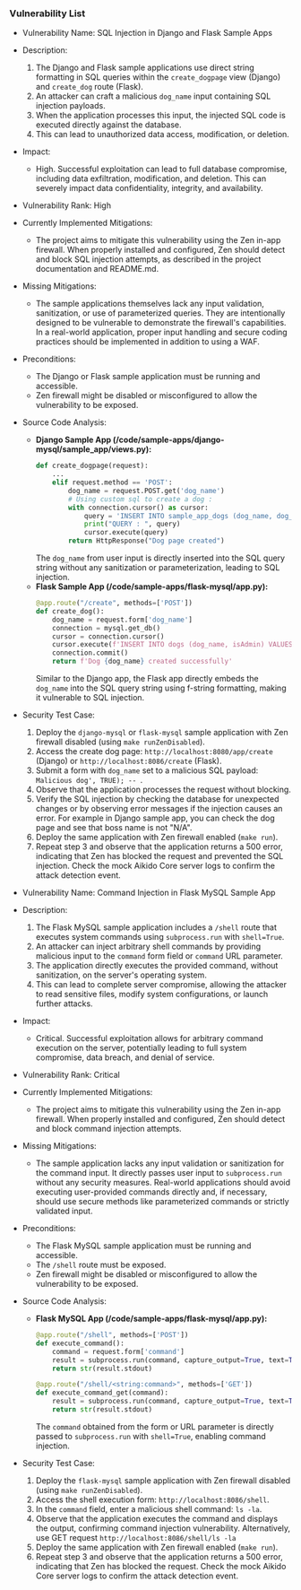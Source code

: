 ### Vulnerability List

- Vulnerability Name: SQL Injection in Django and Flask Sample Apps
- Description:
    1. The Django and Flask sample applications use direct string formatting in SQL queries within the `create_dogpage` view (Django) and `create_dog` route (Flask).
    2. An attacker can craft a malicious `dog_name` input containing SQL injection payloads.
    3. When the application processes this input, the injected SQL code is executed directly against the database.
    4. This can lead to unauthorized data access, modification, or deletion.
- Impact:
    - High. Successful exploitation can lead to full database compromise, including data exfiltration, modification, and deletion. This can severely impact data confidentiality, integrity, and availability.
- Vulnerability Rank: High
- Currently Implemented Mitigations:
    - The project aims to mitigate this vulnerability using the Zen in-app firewall. When properly installed and configured, Zen should detect and block SQL injection attempts, as described in the project documentation and README.md.
- Missing Mitigations:
    - The sample applications themselves lack any input validation, sanitization, or use of parameterized queries. They are intentionally designed to be vulnerable to demonstrate the firewall's capabilities. In a real-world application, proper input handling and secure coding practices should be implemented in addition to using a WAF.
- Preconditions:
    - The Django or Flask sample application must be running and accessible.
    - Zen firewall might be disabled or misconfigured to allow the vulnerability to be exposed.
- Source Code Analysis:
    - **Django Sample App (/code/sample-apps/django-mysql/sample_app/views.py):**
        ```python
        def create_dogpage(request):
            ...
            elif request.method == 'POST':
                dog_name = request.POST.get('dog_name')
                # Using custom sql to create a dog :
                with connection.cursor() as cursor:
                    query = 'INSERT INTO sample_app_dogs (dog_name, dog_boss) VALUES ("%s", "N/A")' % dog_name
                    print("QUERY : ", query)
                    cursor.execute(query)
                return HttpResponse("Dog page created")
        ```
        The `dog_name` from user input is directly inserted into the SQL query string without any sanitization or parameterization, leading to SQL injection.
    - **Flask Sample App (/code/sample-apps/flask-mysql/app.py):**
        ```python
        @app.route("/create", methods=['POST'])
        def create_dog():
            dog_name = request.form['dog_name']
            connection = mysql.get_db()
            cursor = connection.cursor()
            cursor.execute(f'INSERT INTO dogs (dog_name, isAdmin) VALUES ("%s", 0)' % (dog_name))
            connection.commit()
            return f'Dog {dog_name} created successfully'
        ```
        Similar to the Django app, the Flask app directly embeds the `dog_name` into the SQL query string using f-string formatting, making it vulnerable to SQL injection.
- Security Test Case:
    1. Deploy the `django-mysql` or `flask-mysql` sample application with Zen firewall disabled (using `make runZenDisabled`).
    2. Access the create dog page: `http://localhost:8080/app/create` (Django) or `http://localhost:8086/create` (Flask).
    3. Submit a form with `dog_name` set to a malicious SQL payload: `Malicious dog', TRUE); -- `.
    4. Observe that the application processes the request without blocking.
    5. Verify the SQL injection by checking the database for unexpected changes or by observing error messages if the injection causes an error. For example in Django sample app, you can check the dog page and see that boss name is not "N/A".
    6. Deploy the same application with Zen firewall enabled (`make run`).
    7. Repeat step 3 and observe that the application returns a 500 error, indicating that Zen has blocked the request and prevented the SQL injection. Check the mock Aikido Core server logs to confirm the attack detection event.

- Vulnerability Name: Command Injection in Flask MySQL Sample App
- Description:
    1. The Flask MySQL sample application includes a `/shell` route that executes system commands using `subprocess.run` with `shell=True`.
    2. An attacker can inject arbitrary shell commands by providing malicious input to the `command` form field or `command` URL parameter.
    3. The application directly executes the provided command, without sanitization, on the server's operating system.
    4. This can lead to complete server compromise, allowing the attacker to read sensitive files, modify system configurations, or launch further attacks.
- Impact:
    - Critical. Successful exploitation allows for arbitrary command execution on the server, potentially leading to full system compromise, data breach, and denial of service.
- Vulnerability Rank: Critical
- Currently Implemented Mitigations:
    - The project aims to mitigate this vulnerability using the Zen in-app firewall. When properly installed and configured, Zen should detect and block command injection attempts.
- Missing Mitigations:
    - The sample application lacks any input validation or sanitization for the command input. It directly passes user input to `subprocess.run` without any security measures. Real-world applications should avoid executing user-provided commands directly and, if necessary, should use secure methods like parameterized commands or strictly validated input.
- Preconditions:
    - The Flask MySQL sample application must be running and accessible.
    - The `/shell` route must be exposed.
    - Zen firewall might be disabled or misconfigured to allow the vulnerability to be exposed.
- Source Code Analysis:
    - **Flask MySQL App (/code/sample-apps/flask-mysql/app.py):**
        ```python
        @app.route("/shell", methods=['POST'])
        def execute_command():
            command = request.form['command']
            result = subprocess.run(command, capture_output=True, text=True, shell=True)
            return str(result.stdout)

        @app.route("/shell/<string:command>", methods=['GET'])
        def execute_command_get(command):
            result = subprocess.run(command, capture_output=True, text=True, shell=True)
            return str(result.stdout)
        ```
        The `command` obtained from the form or URL parameter is directly passed to `subprocess.run` with `shell=True`, enabling command injection.
- Security Test Case:
    1. Deploy the `flask-mysql` sample application with Zen firewall disabled (using `make runZenDisabled`).
    2. Access the shell execution form: `http://localhost:8086/shell`.
    3. In the `command` field, enter a malicious shell command: `ls -la`.
    4. Observe that the application executes the command and displays the output, confirming command injection vulnerability. Alternatively, use GET request `http://localhost:8086/shell/ls -la`
    5. Deploy the same application with Zen firewall enabled (`make run`).
    6. Repeat step 3 and observe that the application returns a 500 error, indicating that Zen has blocked the request. Check the mock Aikido Core server logs to confirm the attack detection event.